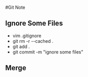 #Git Note
## Ignore Some Files
+ vim .gitignore
+ git rm -r --cached .
+ git add .
+ git commit -m "ignore some files"

## Merge